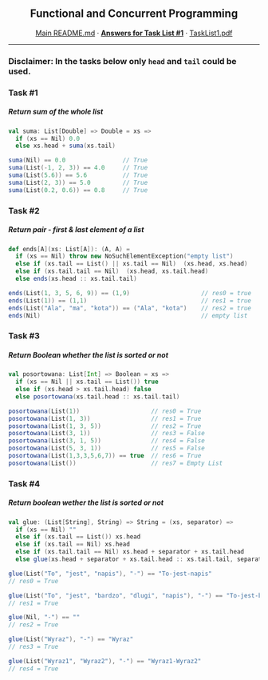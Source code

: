 <br />
<p align="center">
  <h2 align="center">Functional and Concurrent Programming</h2>
  <p align="center">
    <a href="../README.md">Main README.md</a>
    ·
    <a href="./README.md"><strong>Answers for Task List #1</strong></a>
    ·
    <a href="./tasklist1.pdf">TaskList1.pdf</a>
  </p>
</p>

---

### Disclaimer: In the tasks below only `head` and `tail` could be used.

### Task #1
##### Return sum of the whole list
```scala
val suma: List[Double] => Double = xs =>
  if (xs == Nil) 0.0
  else xs.head + suma(xs.tail)
```
``` scala
suma(Nil) == 0.0                // True
suma(List(-1, 2, 3)) == 4.0     // True
suma(List(5.6)) == 5.6          // True
suma(List(2, 3)) == 5.0         // True
suma(List(0.2, 0.6)) == 0.8     // True
```

### Task #2
##### Return pair - first & last element of a list
```scala
def ends[A](xs: List[A]): (A, A) =
  if (xs == Nil) throw new NoSuchElementException("empty list")
  else if (xs.tail == List() || xs.tail == Nil)  (xs.head, xs.head)
  else if (xs.tail.tail == Nil)  (xs.head, xs.tail.head)
  else ends(xs.head :: xs.tail.tail)
```

```scala
ends(List(1, 3, 5, 6, 9)) == (1,9)                    // res0 = true
ends(List(1)) == (1,1)                                // res1 = true
ends(List("Ala", "ma", "kota")) == ("Ala", "kota")    // res2 = true
ends(Nil)                                             // empty list
```

### Task #3
##### Return Boolean whether the list is sorted or not
```scala
val posortowana: List[Int] => Boolean = xs =>
  if (xs == Nil || xs.tail == List()) true
  else if (xs.head > xs.tail.head) false
  else posortowana(xs.tail.head :: xs.tail.tail)
```

```scala
posortowana(List(1))                    // res0 = True
posortowana(List(1, 3))                 // res1 = True
posortowana(List(1, 3, 5))              // res2 = True
posortowana(List(3, 1))                 // res3 = False
posortowana(List(3, 1, 5))              // res4 = False
posortowana(List(5, 3, 1))              // res5 = False
posortowana(List(1,3,3,5,6,7)) == true  // res6 = True
posortowana(List())                     // res7 = Empty List
```

### Task #4
##### Return boolean wether the list is sorted or not
```scala
val glue: (List[String], String) => String = (xs, separator) =>
  if (xs == Nil) ""
  else if (xs.tail == List()) xs.head
  else if (xs.tail == Nil) xs.head
  else if (xs.tail.tail == Nil) xs.head + separator + xs.tail.head
  else glue(xs.head + separator + xs.tail.head :: xs.tail.tail, separator)
```

```scala
glue(List("To", "jest", "napis"), "-") == "To-jest-napis"
// res0 = True

glue(List("To", "jest", "bardzo", "dlugi", "napis"), "-") == "To-jest-bardzo-dlugi-napis"
// res1 = True

glue(Nil, "-") == ""
// res2 = True

glue(List("Wyraz"), "-") == "Wyraz"
// res3 = True

glue(List("Wyraz1", "Wyraz2"), "-") == "Wyraz1-Wyraz2"
// res4 = True
```